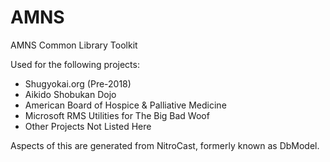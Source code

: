 # AMNS
AMNS Common Library Toolkit

Used for the following projects:
- Shugyokai.org (Pre-2018)
- Aikido Shobukan Dojo 
- American Board of Hospice & Palliative Medicine
- Microsoft RMS Utilities for The Big Bad Woof
- Other Projects Not Listed Here

Aspects of this are generated from NitroCast, formerly known as DbModel.
